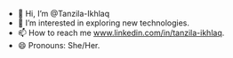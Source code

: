 - 👋 Hi, I’m @Tanzila-Ikhlaq
- 👀 I’m interested in exploring new technologies.
- 📫 How to reach me www.linkedin.com/in/tanzila-ikhlaq.
- 😄 Pronouns: She/Her.

<!---
Tanzila-Ikhlaq/Tanzila-Ikhlaq is a ✨ special ✨ repository because its `README.md` (this file) appears on your GitHub profile.
You can click the Preview link to take a look at your changes.
--->
